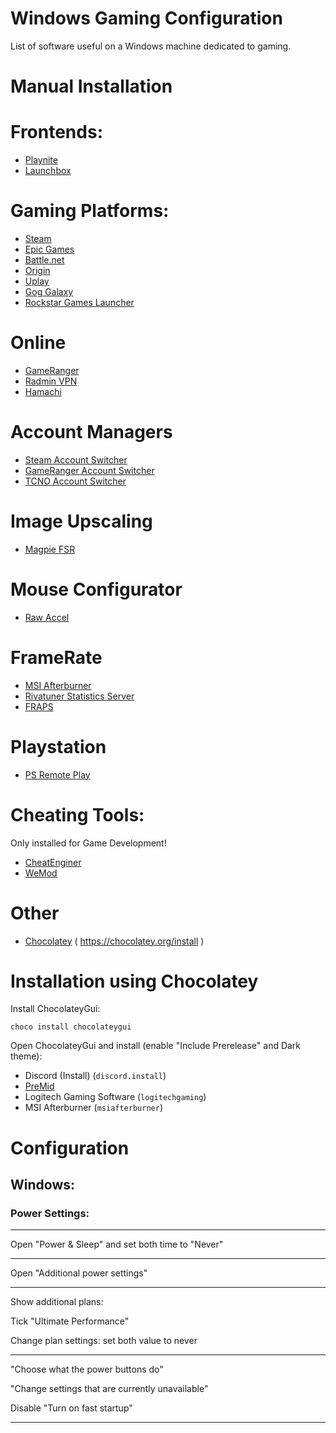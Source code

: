 # Windows Gaming Configuration

List of software useful on a Windows machine dedicated to gaming.


# Manual Installation

# Frontends:
* [Playnite](https://playnite.link/download.html)
* [Launchbox](https://www.launchbox-app.com/download)

# Gaming Platforms:
* [Steam](https://store.steampowered.com/about/)
* [Epic Games](https://www.epicgames.com/)
* [Battle.net](https://www.blizzard.com/en-gb/apps/battle.net/desktop)
* [Origin](https://www.origin.com/store/download)
* [Uplay](https://uplay.ubisoft.com/)
* [Gog Galaxy](https://www.gog.com/galaxy)
* [Rockstar Games Launcher](https://socialclub.rockstargames.com/rockstar-games-launcher)

# Online
* [GameRanger](https://www.gameranger.com/)
* [Radmin VPN](https://www.radmin-vpn.com/)
* [Hamachi](https://vpn.net/)

# Account Managers
* [Steam Account Switcher](https://github.com/W3D3/SteamAccountSwitcher)
* [GameRanger Account Switcher](https://github.com/kodie/gameranger-account-switcher)
* [TCNO Account Switcher](https://github.com/TcNobo/TCNO-Acc-Switcher)

# Image Upscaling
* [Magpie FSR](https://github.com/Blinue/Magpie)

# Mouse Configurator
* [Raw Accel](https://github.com/a1xd/rawaccel)

# FrameRate
* [MSI Afterburner](https://www.msi.com/Landing/afterburner/graphics-cards)
* [Rivatuner Statistics Server](https://rivatuner.me/)
* [FRAPS](https://fraps.com/)

# Playstation
* [PS Remote Play](https://www.playstation.com/en-gb/remote-play/)

# Cheating Tools:

Only installed for Game Development!

* [CheatEnginer](https://cheatengine.org/downloads.php)
* [WeMod](https://www.wemod.com/download)

# Other

* [Chocolatey](https://community.chocolatey.org/courses/installation/installing?method=installing-chocolatey#powershell) ( https://chocolatey.org/install )


# Installation using Chocolatey

Install ChocolateyGui:

`choco install chocolateygui`

Open ChocolateyGui and install (enable "Include Prerelease" and Dark theme):

- Discord (Install) (`discord.install`)
- [PreMid](https://premid.app/)
- Logitech Gaming Software (`logitechgaming`)
- MSI Afterburner (`msiafterburner`)


# Configuration

## Windows:

### Power Settings:

---

Open "Power & Sleep" and set both time to "Never"

---

Open "Additional power settings"

---

Show additional plans:

Tick "Ultimate Performance"

Change plan settings: set both value to never

---

"Choose what the power buttons do"

"Change settings that are currently unavailable"

Disable "Turn on fast startup"

---
